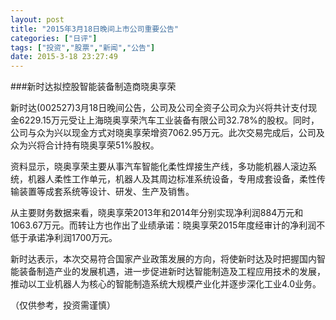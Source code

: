```yaml
---
layout: post
title: "2015年3月18日晚间上市公司重要公告"
categories: ["日评"]
tags: ["投资","股票","新闻","公告"]
date: 2015-3-18 23:27:49
---
```

###新时达拟控股智能装备制造商晓奥享荣

新时达(002527)3月18日晚间公告，公司及公司全资子公司众为兴将共计支付现金6229.15万元受让上海晓奥享荣汽车工业装备有限公司32.78%的股权。同时，公司与众为兴以现金方式对晓奥享荣增资7062.95万元。此次交易完成后，公司及众为兴将合计持有晓奥享荣51%股权。

资料显示，晓奥享荣主要从事汽车智能化柔性焊接生产线，多功能机器人滚边系统，机器人柔性工作单元，机器人及其周边标准系统设备，专用成套设备，柔性传输装置等成套系统等设计、研发、生产及销售。

从主要财务数据来看，晓奥享荣2013年和2014年分别实现净利润884万元和1063.67万元。而转让方也作出了业绩承诺：晓奥享荣2015年度经审计的净利润不低于承诺净利润1700万元。

新时达表示，本次交易符合国家产业政策发展的方向，将使新时达及时把握国内智能装备制造产业的发展机遇，进一步促进新时达智能制造及工程应用技术的发展，推动以工业机器人为核心的智能制造系统大规模产业化并逐步深化工业4.0业务。

（仅供参考，投资需谨慎）
